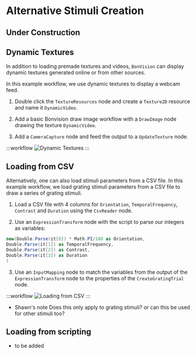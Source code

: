 # Alternative Stimuli Creation
## Under Construction
## Dynamic Textures
In addition to loading premade textures and videos, `BonVision` can display dynamic textures generated online or from other sources. 

In this example workflow, we use dynamic textures to display a webcam feed.

1) Double click the `TextureResources` node and create a `Texture2D` resource and name it `DynamicVideo`.

2) Add a basic Bonvision draw image workflow with a `DrawImage` node drawing the texture `DynamicVideo`.

3) Add a `CameraCapture` node and feed the output to a `UpdateTexture` node.

:::workflow
![Dynamic Textures](../workflows/alternative-stimuli-dynamictexture.bonsai)
:::

## Loading from CSV

Alternatively, one can also load stimuli parameters from a CSV file.
In this example workflow, we load grating stimuli parameters from a CSV file to draw a series of grating stimuli.

1) Load a CSV file with 4 columns for `Orientation`, `TemporalFrequency`, `Contrast` and `Duration` using the `CsvReader` node.

2) Use an `ExpressionTransform` node with the script to parse our integers as variables:

```C#
new(Double.Parse(it[0]) * Math.PI/180 as Orientation,
Double.Parse(it[1]) as TemporalFrequency,
Double.Parse(it[2]) as Contrast,
Double.Parse(it[3]) as Duration
)
```

3) Use an `InputMapping` node to match the variables from the output of the `ExpressionTransform` node to the properties of the `CreateGratingTrial` node.

:::workflow
![Loading from CSV](../workflows/alternative-stimuli-csv-loading.bonsai)
:::

- Shawn's note Does this only apply to grating stimuli? or can this be used for other stimuli too?

## Loading from scripting

* to be added